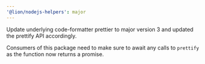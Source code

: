 ```yaml
---
'@lion/nodejs-helpers': major
---
```


Update underlying code-formatter prettier to major version 3 and updated the prettify API accordingly.

Consumers of this package need to make sure to await any calls to `prettify` as the function now returns a promise.
